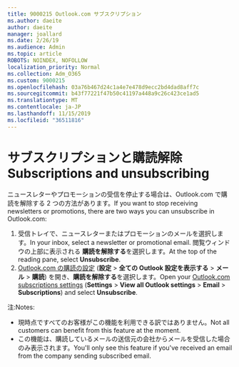 ```yaml
---
title: 9000215 Outlook.com サブスクリプション
ms.author: daeite
author: daeite
manager: joallard
ms.date: 2/26/19
ms.audience: Admin
ms.topic: article
ROBOTS: NOINDEX, NOFOLLOW
localization_priority: Normal
ms.collection: Adm_O365
ms.custom: 9000215
ms.openlocfilehash: 03a76b467d24c1a4e7e478d9ecc2bd4dad8aff7c
ms.sourcegitcommit: b43f77221f47b50c41197a448a9c26c423ce1ad5
ms.translationtype: MT
ms.contentlocale: ja-JP
ms.lasthandoff: 11/15/2019
ms.locfileid: "36511816"
---
```

# <a name="subscriptions-and-unsubscribing"></a><span data-ttu-id="f28dd-102">サブスクリプションと購読解除</span><span class="sxs-lookup"><span data-stu-id="f28dd-102">Subscriptions and unsubscribing</span></span>

<span data-ttu-id="f28dd-103">ニュースレターやプロモーションの受信を停止する場合は、Outlook.com で購読を解除する 2 つの方法があります。</span><span class="sxs-lookup"><span data-stu-id="f28dd-103">If you want to stop receiving newsletters or promotions, there are two ways you can unsubscribe in Outlook.com:</span></span>

1. <span data-ttu-id="f28dd-104">受信トレイで、ニュースレターまたはプロモーションのメールを選択します。</span><span class="sxs-lookup"><span data-stu-id="f28dd-104">In your inbox, select a newsletter or promotional email.</span></span> <span data-ttu-id="f28dd-105">閲覧ウィンドウの上部に表示される **購読を解除する**を選択します。</span><span class="sxs-lookup"><span data-stu-id="f28dd-105">At the top of the reading pane, select **Unsubscribe**.</span></span>
2. <span data-ttu-id="f28dd-106">[Outlook.com の購読の設定](https://outlook.live.com/mail/options/mail/brandsSubscriptions) (**設定** > **全ての Outlook 設定を表示する** > **メール** > **購読**) を開き、**購読を解除する**を選択します。</span><span class="sxs-lookup"><span data-stu-id="f28dd-106">Open your [Outlook.com subscriptions settings](https://outlook.live.com/mail/options/mail/brandsSubscriptions) (**Settings** > **View all Outlook settings** > **Email** > **Subscriptions**) and select **Unsubscribe**.</span></span>

<span data-ttu-id="f28dd-107">注:</span><span class="sxs-lookup"><span data-stu-id="f28dd-107">Notes:</span></span>

- <span data-ttu-id="f28dd-108">現時点ですべてのお客様がこの機能を利用できる訳ではありません。</span><span class="sxs-lookup"><span data-stu-id="f28dd-108">Not all customers can benefit from this feature at the moment.</span></span>
- <span data-ttu-id="f28dd-109">この機能は、購読しているメールの送信元の会社からメールを受信した場合のみ表示されます。</span><span class="sxs-lookup"><span data-stu-id="f28dd-109">You'll only see this feature if you've received an email from the company sending subscribed email.</span></span>